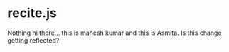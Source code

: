 # recite.js
Nothing
hi there...
this is mahesh kumar
and this is Asmita.
Is this change getting reflected?
